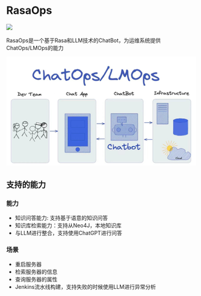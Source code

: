 # RasaOps

<img src="https://wedoc.canway.net/imgs/img/嘉为蓝鲸.jpg" >

RasaOps是一个基于Rasa和LLM技术的ChatBot，为运维系统提供ChatOps/LMOps的能力

<img src="./docs/images/chatbot.png" >

## 支持的能力

### 能力
* 知识问答能力: 支持基于语意的知识问答
* 知识库检索能力：支持从Neo4J，本地知识库
* 与LLM进行整合，支持使用ChatGPT进行问答

### 场景
* 重启服务器
* 检索服务器的信息
* 查询服务器的属性
* Jenkins流水线构建，支持失败的时候使用LLM进行异常分析


